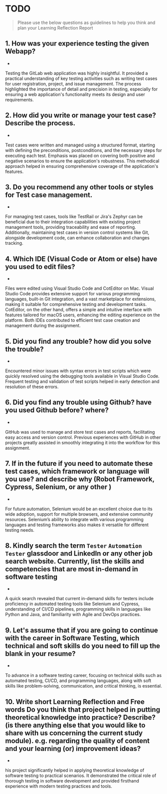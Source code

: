 
# TODO

> Please use the below questions as guidelines to help you think and plan your Learning Reflection Report

## 1. How was your experience testing the given Webapp?
- 

Testing the GitLab web application was highly insightful. It provided a practical understanding of key testing activities such as writing test cases for user registration, project, and issue management. The process highlighted the importance of detail and precision in testing, especially for ensuring a web application's functionality meets its design and user requirements.



## 2. How did you write or manage your test case? Describe the process.
- 

Test cases were written and managed using a structured format, starting with defining the preconditions, postconditions, and the necessary steps for executing each test. Emphasis was placed on covering both positive and negative scenarios to ensure the application's robustness. This methodical approach helped in ensuring comprehensive coverage of the application's features.



## 3. Do you recommend any other tools or styles for Test case management. 
 -     
For managing test cases, tools like TestRail or Jira's Zephyr can be beneficial due to their integration capabilities with existing project management tools, providing traceability and ease of reporting. Additionally, maintaining test cases in version control systems like Git, alongside development code, can enhance collaboration and changes tracking.

## 4. Which IDE (Visual Code or Atom or else) have you used to edit files?
- 
Files were edited using Visual Studio Code and CotEditor on Mac. Visual Studio Code provides extensive support for various programming languages, built-in Git integration, and a vast marketplace for extensions, making it suitable for comprehensive testing and development tasks. CotEditor, on the other hand, offers a simple and intuitive interface with features tailored for macOS users, enhancing the editing experience on the platform. Both IDEs contributed to efficient test case creation and management during the assignment.

     
## 5. Did you find any trouble? how did you solve the trouble?
-
Encountered minor issues with syntax errors in test scripts which were quickly resolved using the debugging tools available in Visual Studio Code. Frequent testing and validation of test scripts helped in early detection and resolution of these errors.

## 6. Did you find any trouble using Github? have you used Github before? where?
-
 
GitHub was used to manage and store test cases and reports, facilitating easy access and version control. Previous experiences with GitHub in other projects greatly assisted in smoothly integrating it into the workflow for this assignment.
      

## 7. If in the future if you need to automate these test cases, which framework or language will you use? and describe why (Robot Framework, Cypress, Selenium, or any other )
- 
For future automation, Selenium would be an excellent choice due to its wide adoption, support for multiple browsers, and extensive community resources. Selenium’s ability to integrate with various programming languages and testing frameworks also makes it versatile for different testing needs.


## 8. Kindly search the term `Tester` `Automation Tester` glassdoor and LinkedIn or any other job search website. Currently, list the skills and competencies that are most in-demand in software testing
- 
A quick search revealed that current in-demand skills for testers include proficiency in automated testing tools like Selenium and Cypress, understanding of CI/CD pipelines, programming skills in languages like Python and Java, and familiarity with Agile and DevOps practices.


## 9. **Let's assume** that if you are going to continue with the career in Software Testing, which technical and soft skills do you need to fill up the blank in your resume?
- 
To advance in a software testing career, focusing on technical skills such as automated testing, CI/CD, and programming languages, along with soft skills like problem-solving, communication, and critical thinking, is essential.



## 10. Write short Learning Reflection and  Free words Do you think that project helped in putting theoretical knowledge into practice? Describe? (is there anything else that you would like to share with us concerning the current study module). e.g. regarding the quality of content and your learning (or) improvement ideas? 
-

his project significantly helped in applying theoretical knowledge of software testing to practical scenarios. It demonstrated the critical role of thorough testing in software development and provided firsthand experience with modern testing practices and tools. 


 





